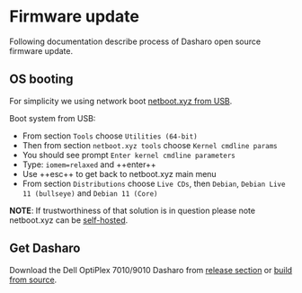 # Firmware update

Following documentation describe process of Dasharo open source firmware
update.

## OS booting

For simplicity we using network boot [netboot.xyz from USB](https://netboot.xyz/docs/booting/usb).

Boot system from USB:

* From section `Tools` choose `Utilities (64-bit)`
* Then from section `netboot.xyz tools` choose `Kernel cmdline params`
* You should see prompt `Enter kernel cmdline parameters`
* Type: `iomem=relaxed` and ++enter++
* Use ++esc++ to get back to netboot.xyz main menu
* From section `Distributions` choose `Live CDs`, then `Debian`, `Debian Live
  11 (bullseye)` and `Debian 11 (Core)`

**NOTE**: If trustworthiness of that solution is in question please note
netboot.xyz can be [self-hosted](https://netboot.xyz/docs/selfhosting).

## Get Dasharo

Download the Dell OptiPlex 7010/9010 Dasharo from [release section](releases.md#binaries)
or [build from source](building-manual.md).
